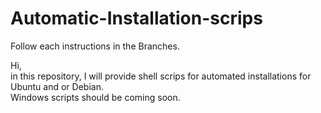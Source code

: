 # Automatic-Installation-scrips

Follow each instructions in the Branches.

Hi,  
in this repository, I will provide shell scrips for automated installations for Ubuntu and or Debian.  
Windows scripts should be coming soon.
